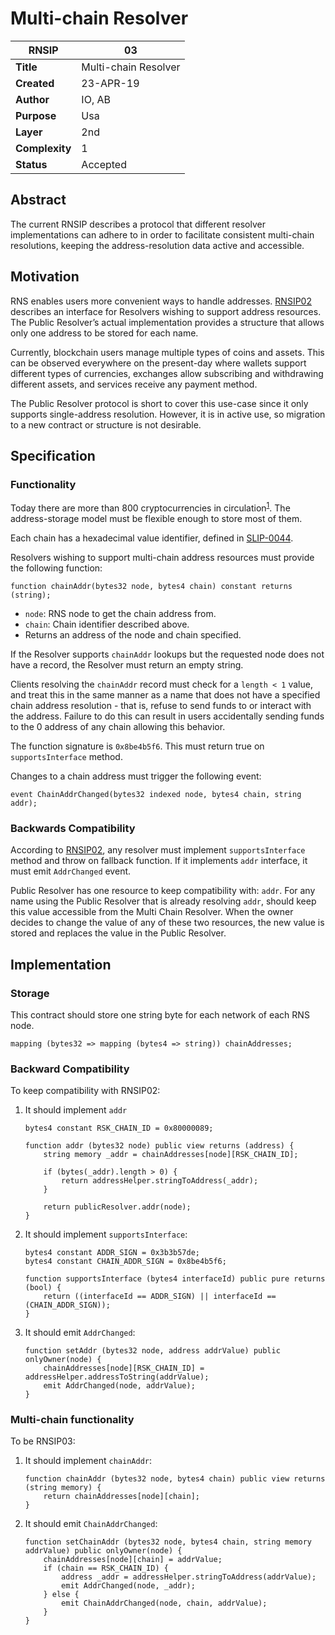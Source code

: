Multi-chain Resolver
===

| RNSIP | 03 |
| - | - |
| **Title** | Multi-chain Resolver |
| **Created** |	23-APR-19 |
| **Author** | IO, AB |
| **Purpose** | Usa |
| **Layer** | 2nd |
| **Complexity** | 1 |
| **Status** | Accepted |

## Abstract

The current RNSIP describes a protocol that different resolver implementations can adhere to in order to facilitate consistent multi-chain resolutions, keeping the address-resolution data active and accessible.

## Motivation

RNS enables users more convenient ways to handle addresses. [RNSIP02](https://github.com/rnsdomains/RNSIPs/blob/master/IPs/RNSIP02.md) describes an interface for Resolvers wishing to support address resources. The Public Resolver’s actual implementation provides a structure that allows only one address to be stored for each name.

Currently, blockchain users manage multiple types of coins and assets. This can be observed everywhere on the present-day where wallets support different types of currencies, exchanges allow subscribing and withdrawing different assets, and services receive any payment method.

The Public Resolver protocol is short to cover this use-case since it only supports single-address resolution. However, it is in active use, so migration to a new contract or structure is not desirable.

## Specification

### Functionality

Today there are more than 800 cryptocurrencies in circulation<sup>[1](https://coinmarketcap.com/coins/views/all/)</sup>. The address-storage model must be flexible enough to store most of them.

Each chain has a hexadecimal value identifier, defined in [SLIP-0044](https://github.com/satoshilabs/slips/blob/master/slip-0044.md).

Resolvers wishing to support multi-chain address resources must provide the following function:

```
function chainAddr(bytes32 node, bytes4 chain) constant returns (string);
```

- `node`: RNS node to get the chain address from.
- `chain`: Chain identifier described above.
- Returns an address of the node and chain specified.

If the Resolver supports `chainAddr` lookups but the requested node does not have a record, the Resolver must return an empty string.

Clients resolving the `chainAddr` record must check for a `length < 1` value, and treat this in the same manner as a name that does not have a specified chain address resolution - that is, refuse to send funds to or interact with the address. Failure to do this can result in users accidentally sending funds to the 0 address of any chain allowing this behavior.

The function signature is `0x8be4b5f6`. This must return true on `supportsInterface` method.

Changes to a chain address must trigger the following event:

```
event ChainAddrChanged(bytes32 indexed node, bytes4 chain, string addr);
```

### Backwards Compatibility

According to [RNSIP02](https://github.com/rnsdomains/RNSIPs/blob/master/IPs/RNSIP02.md), any resolver must implement `supportsInterface` method and throw on fallback function. If it implements `addr` interface, it must emit `AddrChanged` event.

Public Resolver has one resource to keep compatibility with: `addr`. For any name using the Public Resolver that is already resolving `addr`, should keep this value accessible from the Multi Chain Resolver. When the owner decides to change the value of any of these two resources, the new value is stored and replaces the value in the Public Resolver.

## Implementation

### Storage

This contract should store one string byte for each network of each RNS node.

```
mapping (bytes32 => mapping (bytes4 => string)) chainAddresses;
```

### Backward Compatibility

To keep compatibility with RNSIP02:

1. It should implement `addr`

    ```
    bytes4 constant RSK_CHAIN_ID = 0x80000089;

    function addr (bytes32 node) public view returns (address) {
        string memory _addr = chainAddresses[node][RSK_CHAIN_ID];

        if (bytes(_addr).length > 0) {
            return addressHelper.stringToAddress(_addr);
        }

        return publicResolver.addr(node);
    }
    ```

2. It should implement `supportsInterface`:

    ```
    bytes4 constant ADDR_SIGN = 0x3b3b57de;
    bytes4 constant CHAIN_ADDR_SIGN = 0x8be4b5f6;

    function supportsInterface (bytes4 interfaceId) public pure returns (bool) {
        return ((interfaceId == ADDR_SIGN) || interfaceId == (CHAIN_ADDR_SIGN));
    }
    ```

3. It should emit `AddrChanged`:

    ```
    function setAddr (bytes32 node, address addrValue) public onlyOwner(node) {
        chainAddresses[node][RSK_CHAIN_ID] = addressHelper.addressToString(addrValue);
        emit AddrChanged(node, addrValue);
    }
    ```

### Multi-chain functionality

To be RNSIP03:

1. It should implement `chainAddr`:

    ```
    function chainAddr (bytes32 node, bytes4 chain) public view returns (string memory) {
        return chainAddresses[node][chain];
    }
    ```

2. It should emit `ChainAddrChanged`:

    ```
    function setChainAddr (bytes32 node, bytes4 chain, string memory addrValue) public onlyOwner(node) {
        chainAddresses[node][chain] = addrValue;
        if (chain == RSK_CHAIN_ID) {
            address _addr = addressHelper.stringToAddress(addrValue);
            emit AddrChanged(node, _addr);
        } else {
            emit ChainAddrChanged(node, chain, addrValue);
        }
    }
    ```
